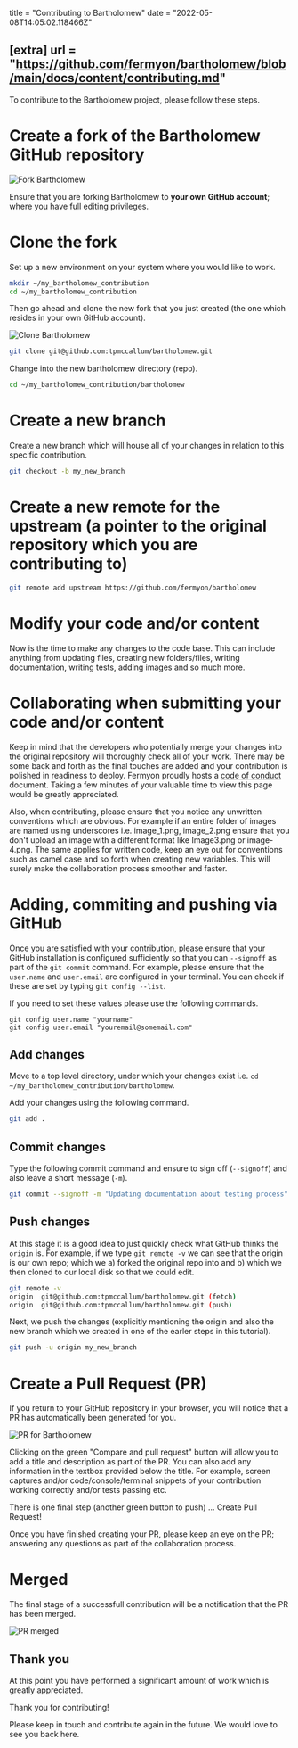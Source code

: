 title = "Contributing to Bartholomew"
date = "2022-05-08T14:05:02.118466Z"

[extra]
url = "https://github.com/fermyon/bartholomew/blob/main/docs/content/contributing.md"
---

To contribute to the Bartholomew project, please follow these steps.

# Create a fork of the Bartholomew GitHub repository

![Fork Bartholomew](../static/image/docs/fork-bartholomew.png)

Ensure that you are forking Bartholomew to **your own GitHub account**; where you have full editing privileges.

# Clone the fork

Set up a new environment on your system where you would like to work.

```bash
mkdir ~/my_bartholomew_contribution
cd ~/my_bartholomew_contribution
```

Then go ahead and clone the new fork that you just created (the one which resides in your own GitHub account).

![Clone Bartholomew](../static/image/docs/clone-bartholomew.png)

```bash
git clone git@github.com:tpmccallum/bartholomew.git
```

Change into the new bartholomew directory (repo).

```bash
cd ~/my_bartholomew_contribution/bartholomew
```

# Create a new branch

Create a new branch which will house all of your changes in relation to this specific contribution.

```bash
git checkout -b my_new_branch
```

# Create a new remote for the upstream (a pointer to the original repository which you are contributing to)

```bash
git remote add upstream https://github.com/fermyon/bartholomew
```

# Modify your code and/or content

Now is the time to make any changes to the code base. This can include anything from updating files, creating new folders/files, writing documentation, writing tests, adding images and so much more. 

# Collaborating when submitting your code and/or content

Keep in mind that the developers who potentially merge your changes into the original repository will thoroughly check all of your work. There may be some back and forth as the final touches are added and your contribution is polished in readiness to deploy. Fermyon proudly hosts a [code of conduct](https://www.fermyon.com/code-of-conduct) document. Taking a few minutes of your valuable time to view this page would be greatly appreciated.

Also, when contributing, please ensure that you notice any unwritten conventions which are obvious. For example if an entire folder of images are named using underscores i.e. image_1.png, image_2.png ensure that you don't upload an image with a different format like Image3.png or image-4.png. The same applies for written code, keep an eye out for conventions such as camel case and so forth when creating new variables. This will surely make the collaboration process smoother and faster.

# Adding, commiting and pushing via GitHub

Once you are satisfied with your contribution, please ensure that your GitHub installation is configured sufficiently so that you can `--signoff` as part of the `git commit` command. For example, please ensure that the `user.name` and `user.email` are configured in your terminal. You can check if these are set by typing `git config --list`.

If you need to set these values please use the following commands.

```
git config user.name "yourname"
git config user.email "youremail@somemail.com"
```

## Add changes

Move to a top level directory, under which your changes exist i.e. `cd ~/my_bartholomew_contribution/bartholomew`.

Add your changes using the following command.

```bash
git add .
```

## Commit changes

Type the following commit command and ensure to sign off (`--signoff`) and also leave a short message (`-m`).

```bash
git commit --signoff -m "Updating documentation about testing process"
```

## Push changes

At this stage it is a good idea to just quickly check what GitHub thinks the `origin` is. For example, if we type `git remote -v` we can see that the origin is our own repo; which we a) forked the original repo into and b) which we then cloned to our local disk so that we could edit.

```bash
git remote -v
origin	git@github.com:tpmccallum/bartholomew.git (fetch)
origin	git@github.com:tpmccallum/bartholomew.git (push)
```

Next, we push the changes (explicitly mentioning the origin and also the new branch which we created in one of the earler steps in this tutorial).

```bash
git push -u origin my_new_branch
```

# Create a Pull Request (PR)

If you return to your GitHub repository in your browser, you will notice that a PR has automatically been generated for you.

![PR for Bartholomew](../static/image/docs/pull-request-I.png)

Clicking on the green "Compare and pull request" button will allow you to add a title and description as part of the PR. You can also add any information in the textbox provided below the title. For example, screen captures and/or code/console/terminal snippets of your contribution working correctly and/or tests passing etc.

There is one final step (another green button to push) ... Create Pull Request!

Once you have finished creating your PR, please keep an eye on the PR; answering any questions as part of the collaboration process.

# Merged

The final stage of a successfull contribution will be a notification that the PR has been merged.

![PR merged](../static/image/docs/merged.png)

## Thank you

At this point you have performed a significant amount of work which is greatly appreciated. 

Thank you for contributing!

Please keep in touch and contribute again in the future. We would love to see you back here.






